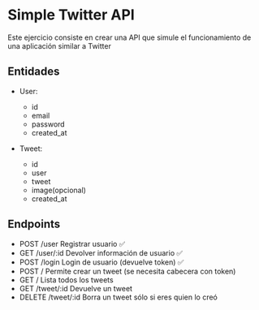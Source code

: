 # Simple Twitter API

Este ejercicio consiste en crear una API que simule el funcionamiento de una aplicación similar a Twitter

## Entidades

* User:
  * id
  * email
  * password
  * created_at

* Tweet:
  * id
  * user
  * tweet
  * image(opcional)
  * created_at

## Endpoints

* POST /user Registrar usuario ✅
* GET /user/:id Devolver información de usuario ✅
* POST /login Login de usuario (devuelve token) ✅
* POST / Permite crear un tweet (se necesita cabecera con token)
* GET / Lista todos los tweets
* GET /tweet/:id Devuelve un tweet
* DELETE /tweet/:id Borra un tweet sólo si eres quien lo creó
